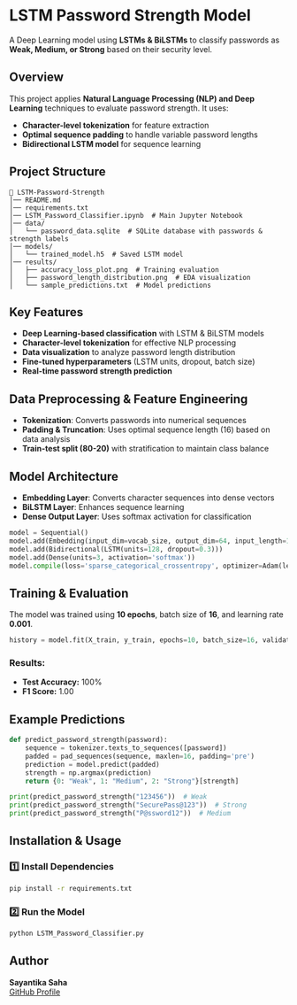 # **LSTM Password Strength Model**  

A Deep Learning model using **LSTMs & BiLSTMs** to classify passwords as **Weak, Medium, or Strong** based on their security level.  

## **Overview**  
This project applies **Natural Language Processing (NLP) and Deep Learning** techniques to evaluate password strength. It uses:  
- **Character-level tokenization** for feature extraction  
- **Optimal sequence padding** to handle variable password lengths  
- **Bidirectional LSTM model** for sequence learning  

## **Project Structure**  
```
📁 LSTM-Password-Strength  
│── README.md  
│── requirements.txt  
│── LSTM_Password_Classifier.ipynb  # Main Jupyter Notebook  
│── data/  
│   └── password_data.sqlite  # SQLite database with passwords & strength labels  
│── models/  
│   └── trained_model.h5  # Saved LSTM model  
│── results/  
│   ├── accuracy_loss_plot.png  # Training evaluation  
│   ├── password_length_distribution.png  # EDA visualization  
│   └── sample_predictions.txt  # Model predictions  
```

## **Key Features**  
- **Deep Learning-based classification** with LSTM & BiLSTM models  
- **Character-level tokenization** for effective NLP processing  
- **Data visualization** to analyze password length distribution  
- **Fine-tuned hyperparameters** (LSTM units, dropout, batch size)  
- **Real-time password strength prediction**  

## **Data Preprocessing & Feature Engineering**  
- **Tokenization**: Converts passwords into numerical sequences  
- **Padding & Truncation**: Uses optimal sequence length (16) based on data analysis  
- **Train-test split (80-20)** with stratification to maintain class balance  

## **Model Architecture**  
- **Embedding Layer**: Converts character sequences into dense vectors  
- **BiLSTM Layer**: Enhances sequence learning  
- **Dense Output Layer**: Uses softmax activation for classification  

```python
model = Sequential()
model.add(Embedding(input_dim=vocab_size, output_dim=64, input_length=16))
model.add(Bidirectional(LSTM(units=128, dropout=0.3)))
model.add(Dense(units=3, activation='softmax'))
model.compile(loss='sparse_categorical_crossentropy', optimizer=Adam(learning_rate=0.001), metrics=['accuracy'])
```

## **Training & Evaluation**  
The model was trained using **10 epochs**, batch size of **16**, and learning rate **0.001**.  

```python
history = model.fit(X_train, y_train, epochs=10, batch_size=16, validation_data=(X_test, y_test))
```

### **Results:**  
- **Test Accuracy:** 100%  
- **F1 Score:** 1.00  

## **Example Predictions**  
```python
def predict_password_strength(password):
    sequence = tokenizer.texts_to_sequences([password])
    padded = pad_sequences(sequence, maxlen=16, padding='pre')
    prediction = model.predict(padded)
    strength = np.argmax(prediction)
    return {0: "Weak", 1: "Medium", 2: "Strong"}[strength]

print(predict_password_strength("123456"))  # Weak  
print(predict_password_strength("SecurePass@123"))  # Strong  
print(predict_password_strength("P@ssword12"))  # Medium  
```

## **Installation & Usage**  

### **1️⃣ Install Dependencies**  
```bash
pip install -r requirements.txt
```

### **2️⃣ Run the Model**  
```bash
python LSTM_Password_Classifier.py
```

## **Author**  
**Sayantika Saha**  
[GitHub Profile](https://github.com/SayantikaSaha9)  
